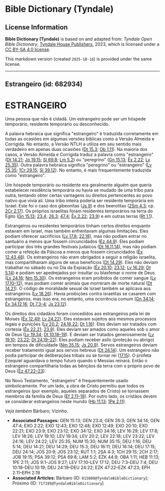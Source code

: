 # Bible Dictionary (Tyndale)

## License Information

**Bible Dictionary (Tyndale)** is based on and adapted from: _Tyndale Open Bible Dictionary_, [Tyndale House Publishers](https://tyndaleopenresources.com/), 2023, which is licensed under a [CC BY-SA 4.0 license](https://creativecommons.org/licenses/by-sa/4.0/legalcode.en).

This markdown version (created `2025-10-16`) is provided under the same license.



--------------------------------

## Estrangeiro (id: 682934)

ESTRANGEIRO
===========

Uma pessoa que não é cidadã. Um estrangeiro pode ser um hóspede temporário, residente temporário ou desconhecido.

A palavra hebraica que significa "estrangeiro" é traduzida corretamente em todas as ocasiões em algumas versões bíblicas como a Versão Almeida e Corrigida. No entanto, a Versão NTLH a utiliza em seu sentido mais verdadeiro em apenas duas ocasiões ([Dt 15\.3](https://ref.ly/Deut15:3); [Ob 1\.11](https://ref.ly/Obad1:11)). Na maioria dos casos, a Versão Almeida e Corrigida traduz a palavra como "estrangeiro" ([Dt 14\.21](https://ref.ly/Deut14:21); [Jó 19\.15](https://ref.ly/Job19:15); [Sl 69\.8](https://ref.ly/Ps69:8); [Lm 5\.2](https://ref.ly/Lam5:2)) ou "peregrino" ([Gn 15\.13](https://ref.ly/Gen15:13); [Êx 2\.22](https://ref.ly/Exod2:22); [Lv 25\.35](https://ref.ly/Lev25:35)). Outra palavra hebraica significa "peregrino" ou "estrangeiro" ([Lv 25\.35](https://ref.ly/Lev25:35); [1Cr 29\.15](https://ref.ly/1Chr29:15); [Sl 39\.12](https://ref.ly/Ps39:12)). No entanto, é mais frequentemente traduzida como "estrangeiro".

Um hóspede temporário ou residente era geralmente alguém que queria estabelecer residência temporária ou havia se mudado de uma tribo para outra, tentando obter certas vantagens ou direitos pertencentes ao povo nativo que vivia ali. Uma tribo inteira poderia ser residente temporária em Israel. Este foi o caso dos gibeonitas ([Js 9](https://ref.ly/Josh9:1-Josh9:27)) e dos beerotitas ([2Sm 4\.3](https://ref.ly/2Sam4:3); cp. [2Cr 2\.17](https://ref.ly/2Chr2:17)). Os próprios israelitas foram residentes temporários na terra do Egito ([Gn 15\.13](https://ref.ly/Gen15:13); [23\.4](https://ref.ly/Gen23:4); [26\.3](https://ref.ly/Gen26:3); [47\.4](https://ref.ly/Gen47:4); [Êx 2\.22](https://ref.ly/Exod2:22); [23\.9](https://ref.ly/Exod23:9)) e em outras terras ([Rt 1\.1](https://ref.ly/Ruth1:1)).

Estrangeiros ou residentes temporários tinham certos direitos enquanto estavam em Israel, mas também enfrentavam algumas limitações. Eles podiam oferecer sacrifícios ([Lv 17\.8](https://ref.ly/Lev17:8); [22\.18](https://ref.ly/Lev22:18)), mas não podiam entrar no santuário a menos que fossem circuncidados ([Ez 44\.9](https://ref.ly/Ezek44:9)). Eles podiam participar dos três grandes festivais judaicos ([Dt 16\.11,14](https://ref.ly/Deut16:11,Deut16:14)), mas não podiam comer a refeição da Páscoa a menos que fossem circuncidados ([Êx 12\.43,48](https://ref.ly/Exod12:43,Exod12:48)). Os estrangeiros não eram obrigados a seguir a religião israelita, mas compartilhavam alguns de seus benefícios ([Dt 14\.29](https://ref.ly/Deut14:29)). Eles não deviam trabalhar no sábado ou no Dia da Expiação ([Êx 20\.10](https://ref.ly/Exod20:10); [23\.12](https://ref.ly/Exod23:12); [Lv 16\.29](https://ref.ly/Lev16:29); [Dt 5\.14](https://ref.ly/Deut5:14)) e podiam ser apedrejados por insultar ou blasfemar o nome de Deus ([Lv 24\.16](https://ref.ly/Lev24:16); [Nm 15\.30](https://ref.ly/Num15:30)). Os estrangeiros eram proibidos de comer sangue ([Lv 17\.10–12](https://ref.ly/Lev17:10-Lev17:12)), mas podiam comer animais que morreram de morte natural ([Dt 14\.21](https://ref.ly/Deut14:21)). O código de moralidade sexual de Israel também se aplicava aos estrangeiros ([Lv 18\.26](https://ref.ly/Lev18:26)). Havia proibições contra israelitas se casarem com estrangeiros, mas isso era, no entanto, uma ocorrência comum ([Gn 34\.14](https://ref.ly/Gen34:14); [Êx 34\.12,16](https://ref.ly/Exod34:12,Exod34:16); [Dt 7\.3–4](https://ref.ly/Deut7:3-Deut7:4); [Js 23\.12](https://ref.ly/Josh23:12)).

Os direitos dos cidadãos foram concedidos aos estrangeiros pela lei de Moisés ([Êx 12\.49](https://ref.ly/Exod12:49); [Lv 24\.22](https://ref.ly/Lev24:22)). Eles estavam sujeitos aos mesmos processos legais e punições ([Lv 20\.2](https://ref.ly/Lev20:2); [24\.16,22](https://ref.ly/Lev24:16,Lev24:22); [Dt 1\.16](https://ref.ly/Deut1:16)). Eles deviam ser tratados com cortesia ([Êx 22\.21](https://ref.ly/Exod22:21); [23\.9](https://ref.ly/Exod23:9)). Eles deviam ser amados como aqueles sob o amor de Deus ([Lv 19\.34](https://ref.ly/Lev19:34); [Dt 10\.18–19](https://ref.ly/Deut10:18-Deut10:19)). E deviam ser tratados generosamente ([Lv 19\.10](https://ref.ly/Lev19:10); [23\.22](https://ref.ly/Lev23:22); [Dt 24\.19–22](https://ref.ly/Deut24:19-Deut24:22)). Eles podiam receber asilo (proteção ou abrigo) em tempos de dificuldade ([Nm 35\.15](https://ref.ly/Num35:15); [Js 20\.9](https://ref.ly/Josh20:9)). Servos estrangeiros deviam receber tratamento igual aos servos hebreus ([Dt 24\.14](https://ref.ly/Deut24:14)). Um estrangeiro não podia participar de deliberações tribais ou se tornar rei ([17\.15](https://ref.ly/Deut17:15)). O profeta Ezequiel aguardava o tempo futuro quando o Messias reinará. Então o estrangeiro compartilharia todas as bênçãos da terra com o próprio povo de Deus ([Ez 47\.22–23](https://ref.ly/Ezek47:22-Ezek47:23)).

No Novo Testamento, "estrangeiro" é frequentemente usado simbolicamente. Por um lado, a obra de Cristo permitiu que todos os estrangeiros (por exemplo, aqueles separados de Cristo) se tornassem membros da família de Deus ([Ef 2\.11–19](https://ref.ly/Eph2:11-Eph2:19)). Por outro lado, os cristãos devem se considerar estrangeiros neste mundo ([Hb 11\.13](https://ref.ly/Heb11:13); [1Pe 2\.11](https://ref.ly/1Pet2:11)).

*Veja também* Bárbaro; Vizinho.

* **Associated Passages:** GEN 15:13; GEN 23:4; GEN 26:3; GEN 34:14; GEN 47:4; EXO 2:22; EXO 12:43; EXO 12:48; EXO 12:49; EXO 20:10; EXO 22:21; EXO 23:9; EXO 23:12; EXO 34:12; EXO 34:16; LEV 16:29; LEV 17:8; LEV 18:26; LEV 19:10; LEV 19:34; LEV 20:2; LEV 22:18; LEV 23:22; LEV 24:16; LEV 24:22; LEV 25:35; NUM 15:30; NUM 35:15; DEU 1:16; DEU 5:14; DEU 14:21; DEU 14:29; DEU 15:3; DEU 16:11; DEU 16:14; DEU 17:15; DEU 24:14; JOS 20:9; JOS 23:12; RUT 1:1; 2SA 4:3; 1CH 29:15; 2CH 2:17; JOB 19:15; PSA 39:12; PSA 69:8; LAM 5:2; EZK 44:9; OBA 1:11; HEB 11:13; 1PE 2:11; JOS 9:1–JOS 9:27; LEV 17:10–LEV 17:12; DEU 7:3–DEU 7:4; DEU 10:18–DEU 10:19; DEU 24:19–DEU 24:22; EZK 47:22–EZK 47:23; EPH 2:11–EPH 2:19
* **Associated Articles:** Bárbaro (ID: `815889@TyndaleBibleDictionary`); Próximo (ID: `717195@TyndaleBibleDictionary`)


